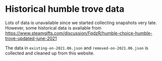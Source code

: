 # Historical humble trove data

Lots of data is unavailable since we started collecting snapshots very late.
However, some historical data is available from
https://www.steamgifts.com/discussion/FqdzR/humble-choice-humble-trove-updated-june-2021

The data in `existing-on-2021.06.json` and `removed-on-2021.06.json` is collected
and cleaned up from this website.
